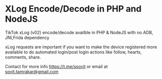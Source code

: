# XLog Encode/Decode in PHP and NodeJS

TikTok xLog (v02) encode/decode availble in PHP & NodeJS with no ADB, JNI,Frida dependency

xLog requests are important if you want to make the device registered more available to do automated login/post login actions like follow, hearts, comments, share.

Contact for more info https://t.me/ssovit or email at sovit.tamrakar@gmail.com
